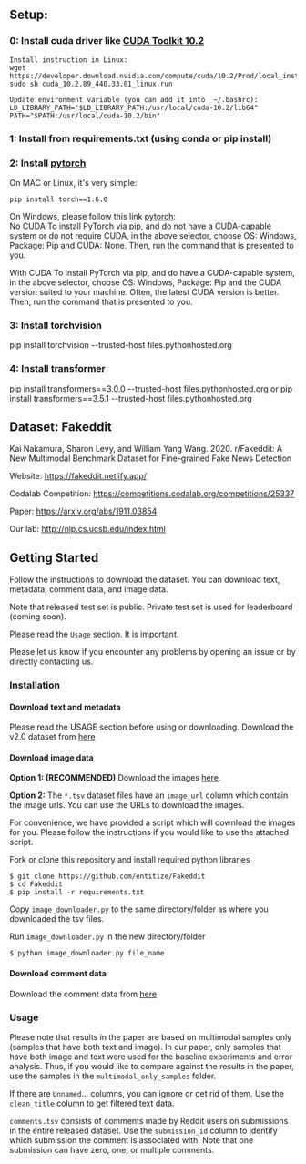 ## Setup: 

### 0: Install cuda driver like [CUDA Toolkit 10.2](https://developer.nvidia.com/cuda-10.2-download-archive?target_os=Linux&target_arch=x86_64&target_distro=CentOS&target_version=7&target_type=runfilelocal) 

```
Install instruction in Linux: 
wget https://developer.download.nvidia.com/compute/cuda/10.2/Prod/local_installers/cuda_10.2.89_440.33.01_linux.run
sudo sh cuda_10.2.89_440.33.01_linux.run

Update environment variable (you can add it into  ~/.bashrc): 
LD_LIBRARY_PATH="$LD_LIBRARY_PATH:/usr/local/cuda-10.2/lib64"
PATH="$PATH:/usr/local/cuda-10.2/bin"
```

### 1: Install from requirements.txt (using conda or pip install) 

### 2: Install [pytorch](https://developer.nvidia.com/cuda-zone)  

On MAC or Linux, it's very simple: 
```
pip install torch==1.6.0 
```

On Windows, please follow this link [pytorch](https://developer.nvidia.com/cuda-zone):   
No CUDA
To install PyTorch via pip, and do not have a CUDA-capable system or do not require CUDA, in the above selector, choose OS: Windows, Package: Pip and CUDA: None. Then, run the command that is presented to you.

With CUDA
To install PyTorch via pip, and do have a CUDA-capable system, in the above selector, choose OS: Windows, Package: Pip and the CUDA version suited to your machine. Often, the latest CUDA version is better. Then, run the command that is presented to you.

### 3: Install torchvision
pip install torchvision --trusted-host files.pythonhosted.org

### 4: Install transformer
pip install transformers==3.0.0  --trusted-host  files.pythonhosted.org or 
pip install transformers==3.5.1  --trusted-host  files.pythonhosted.org



## Dataset: Fakeddit

Kai Nakamura, Sharon Levy, and William Yang Wang. 2020. r/Fakeddit: A New Multimodal Benchmark Dataset for Fine-grained Fake News Detection

Website: https://fakeddit.netlify.app/

Codalab Competition: https://competitions.codalab.org/competitions/25337

Paper: https://arxiv.org/abs/1911.03854

Our lab: http://nlp.cs.ucsb.edu/index.html


## Getting Started

Follow the instructions to download the dataset. You can download text, metadata, comment data, and image data.

Note that released test set is public. Private test set is used for leaderboard (coming soon).

Please read the `Usage` section. It is important.  

Please let us know if you encounter any problems by opening an issue or by directly contacting us.

### Installation

#### Download text and metadata
Please read the USAGE section before using or downloading. 
Download the v2.0 dataset from [here](https://drive.google.com/drive/folders/1jU7qgDqU1je9Y0PMKJ_f31yXRo5uWGFm?usp=sharing) 

#### Download image data 

**Option 1: (RECOMMENDED)**
Download the images [here](https://drive.google.com/file/d/1cjY6HsHaSZuLVHywIxD5xQqng33J5S2b/view?usp=sharing).

**Option 2:**
The `*.tsv` dataset files have an `image_url` column which contain the image urls. You can use the URLs to download the images.

For convenience, we have provided a script which will download the images for you. Please follow the instructions if you would like to use the attached script.

Fork or clone this repository and install required python libraries

```
$ git clone https://github.com/entitize/Fakeddit
$ cd Fakeddit
$ pip install -r requirements.txt
```
Copy `image_downloader.py` to the same directory/folder as where you downloaded the tsv files. 

Run `image_downloader.py`  in the new directory/folder

```
$ python image_downloader.py file_name
```

#### Download comment data
Download the comment data from [here](https://drive.google.com/drive/folders/150sL4SNi5zFK8nmllv5prWbn0LyvLzvo?usp=sharing)

### Usage

Please note that results in the paper are based on multimodal samples only (samples that have both text and image). In our paper, only samples that have both image and text were used for the baseline experiments and error analysis. Thus, if you would like to compare against the results in the paper, use the samples in the `multimodal_only_samples` folder. 

If there are `Unnamed`... columns, you can ignore or get rid of them. Use the `clean_title` column to get filtered text data. 

`comments.tsv` consists of comments made by Reddit users on submissions in the entire released dataset. Use the `submission_id` column to identify which submission the comment is associated with. Note that one submission can have zero, one, or multiple comments.
